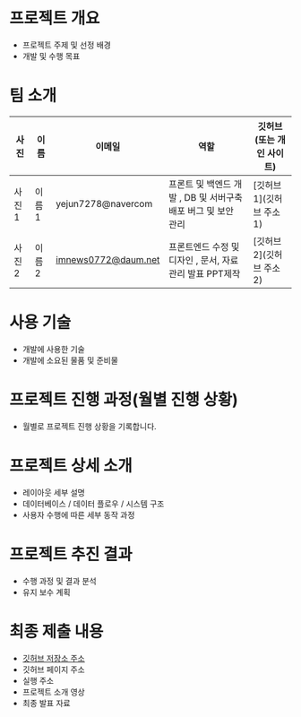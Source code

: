 # 프로젝트 개요
- 프로젝트 주제 및 선정 배경
- 개발 및 수행 목표

# 팀 소개
| 사진 | 이름 | 이메일 | 역할 | 깃허브(또는 개인 사이트) |
| --- | --- | --- | --- | --- |
| 사진1 | 이름1 | yejun7278@navercom | 프론트 및 백엔드 개발 , DB 및 서버구축 배포 버그 및 보안 관리 | [깃허브1](깃허브 주소1) |
| 사진2 | 이름2 | imnews0772@daum.net | 프론트엔드 수정 및 디자인 , 문서, 자료 관리 발표 PPT제작 | [깃허브2](깃허브 주소2) |

# 사용 기술
- 개발에 사용한 기술
- 개발에 소요된 물품 및 준비물

# 프로젝트 진행 과정(월별 진행 상황)
- 월별로 프로젝트 진행 상황을 기록합니다.

# 프로젝트 상세 소개
- 레이아웃 세부 설명
- 데이터베이스 / 데이터 플로우 / 시스템 구조
- 사용자 수행에 따른 세부 동작 과정

# 프로젝트 추진 결과
- 수행 과정 및 결과 분석
- 유지 보수 계획

# 최종 제출 내용
- [깃허브 저장소 주소](https://github.com/GBSW-Stone/SowonLive)
- 깃허브 페이지 주소
- 실행 주소
- 프로젝트 소개 영상
- 최종 발표 자료
